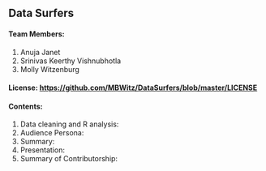 ## Data Surfers

#### Team Members:
1. Anuja Janet
2. Srinivas Keerthy Vishnubhotla
3. Molly Witzenburg

#### License: https://github.com/MBWitz/DataSurfers/blob/master/LICENSE

#### Contents:
1. Data cleaning and R analysis: 
2. Audience Persona:
3. Summary:
4. Presentation:
5. Summary of Contributorship: 
